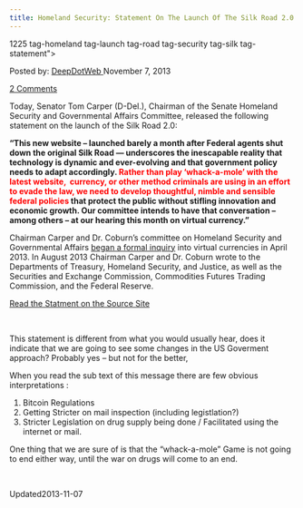 ```yaml
---
title: Homeland Security: Statement On The Launch Of The Silk Road 2.0
---
```

1225 tag-homeland tag-launch tag-road tag-security tag-silk tag-statement">

<span>Posted by: <a href="https://www.deepdotweb.com/author/admin/" title="">DeepDotWeb </a></span>
<span>November 7, 2013</span>

<span><a href="https://www.deepdotweb.com/2013/11/07/homeland-security-statement-on-the-launch-of-the-silk-road-2-0/#comments">2 Comments</a></span>


<p>Today, Senator Tom Carper (D-Del.), Chairman of the Senate Homeland Security and Governmental Affairs Committee, released the following statement on the launch of the Silk Road 2.0:</p>
<p><b>“This new website – launched barely a month after Federal agents shut down the original Silk Road &#8212; underscores the inescapable reality that technology is dynamic and ever-evolving and that government policy needs to adapt accordingly. <span style="color: #ff0000;">Rather than play ‘whack-a-mole’ with the latest website,  currency, or other method criminals are using in an effort to evade the law, we need to develop thoughtful, nimble and sensible federal policies</span> that protect the public without stifling innovation and economic growth. Our committee intends to have that conversation – among others &#8211; at our hearing this month on virtual currency.”</b></p>
<p>Chairman Carper and Dr. Coburn’s committee on Homeland Security and Governmental Affairs <a href="http://www.politico.com//story/2013/08/congress-starts-looking-into-bitcoin-95464.html">began a formal inquiry</a> into virtual currencies in April 2013. In August 2013 Chairman Carper and Dr. Coburn wrote to the Departments of Treasury, Homeland Security, and Justice, as well as the Securities and Exchange Commission, Commodities Futures Trading Commission, and the Federal Reserve.</p>
<a href=" http://www.hsgac.senate.gov/media/majority-media/chairman-carper-statement-on-the-unveiling-of-the-so-called-silk-road-20-website" target="_blank" class="shortc-button medium red">Read the Statment on the Source Site</a>
<p>&nbsp;</p>
<p>This statement is different from what you would usually hear, does it indicate that we are going to see some changes in the US Goverment approach? Probably yes &#8211; but not for the better,</p>
<p>When you read the sub text of this message there are few obvious interpretations :</p>
<ol>
<li>Bitcoin Regulations</li>
<li>Getting Stricter on mail inspection (including legistlation?)</li>
<li>Stricter Legislation on drug supply being done / Facilitated using the internet or mail.</li>
</ol>
<p>One thing that we are sure of is that the &#8220;whack-a-mole&#8221; Game is not going to end either way, until the war on drugs will come to an end.</p>
<p>&nbsp;</p>
</div>
<span style="display:none"><a href="https://www.deepdotweb.com/tag/20/" rel="tag">20</a> <a href="https://www.deepdotweb.com/tag/homeland/" rel="tag">homeland</a> <a href="https://www.deepdotweb.com/tag/launch/" rel="tag">launch</a> <a href="https://www.deepdotweb.com/tag/road/" rel="tag">road</a> <a href="https://www.deepdotweb.com/tag/security/" rel="tag">security</a> <a href="https://www.deepdotweb.com/tag/silk/" rel="tag">silk</a> <a href="https://www.deepdotweb.com/tag/statement/" rel="tag">statement</a></span> 
Updated2013-11-07</span>
<div style="display:none" class="vcard author" itemprop="author" itemscope itemtype="http://schema.org/Person"><strong class="fn" itemprop="name">